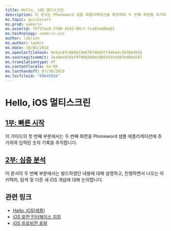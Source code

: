 ```yaml
---
title: Hello, iOS 멀티스크린
description: 이 문서는 Phoneword 샘플 애플리케이션을 확장하여 두 번째 화면을 추가하는 연습으로 연결합니다. 연습은 모델-뷰-컨트롤러 디자인 패턴, iOS 탐색 및 기타 핵심 iOS 개발 개념을 탐색합니다.
ms.topic: quickstart
ms.prod: xamarin
ms.assetid: 79f57ac0-37d0-4593-9dcf-fca93ad0be65
ms.technology: xamarin-ios
author: lobrien
ms.author: laobri
ms.date: 10/05/2018
ms.openlocfilehash: 0e5ec8fc009423b67070bbdffd4b44c36f00d916
ms.sourcegitcommit: 3ea9ee034af9790d2b0dc0893435e997bd06e587
ms.translationtype: HT
ms.contentlocale: ko-KR
ms.lasthandoff: 07/30/2019
ms.locfileid: "68645616"
---
```

# <a name="hello-ios-multiscreen"></a>Hello, iOS 멀티스크린

## <a name="part-1-quickstartiosget-startedhello-ios-multiscreenhello-ios-multiscreen-quickstartmd"></a>[1부: 빠른 시작](~/ios/get-started/hello-ios-multiscreen/hello-ios-multiscreen-quickstart.md)

이 가이드의 첫 번째 부분에서는 두 번째 화면을 Phoneword 샘플 애플리케이션에 추가하여 입력된 숫자 기록을 추적합니다.

## <a name="part-2-deep-diveiosget-startedhello-ios-multiscreenhello-ios-multiscreen-deepdivemd"></a>[2부: 심층 분석](~/ios/get-started/hello-ios-multiscreen/hello-ios-multiscreen-deepdive.md)

이 문서의 두 번째 부분에서는 빌드하였던 내용에 대해 설명하고, 진행하면서 나오는 아키텍처, 탐색 및 다른 새 iOS 개념에 대해 논의합니다.

## <a name="related-links"></a>관련 링크

- [Hello, iOS(샘플)](https://docs.microsoft.com/samples/xamarin/ios-samples/hello-ios)
- [iOS 휴먼 인터페이스 지침](https://developer.apple.com/library/ios/#documentation/UserExperience/Conceptual/MobileHIG/Introduction/Introduction.html)
- [iOS 프로비전 포털](https://developer.apple.com/ios/manage/overview/index.action)
